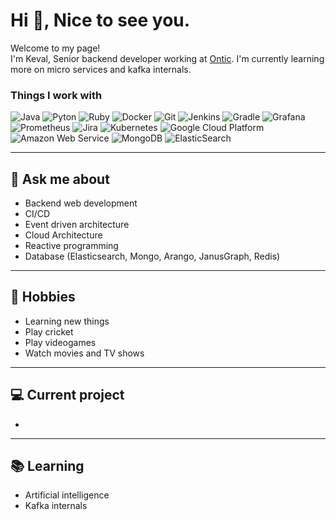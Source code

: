<h1>Hi 👋, Nice to see you.</h1>
<p>Welcome to my page! </br> I'm Keval, Senior backend developer working at <a href="https://ontic.co">Ontic</a>. I'm currently learning more on micro services and kafka internals. </p>
<h3>Things I work with</h3>
<p>
  <!--- Languages -->
  <img alt="Java" src="https://img.shields.io/badge/java-%23ED8B00.svg?style=flat-square&logo=openjdk&logoColor=white" />
  <img alt="Pyton" src="https://img.shields.io/badge/python-3670A0?style=flat-square&logo=python&logoColor=ffdd54" />
  <img alt="Ruby" src="https://img.shields.io/badge/ruby-%23CC342D.svg?style=flat-square&logo=ruby&logoColor=white" />
  
  <!--- Tools  -->
  <img alt="Docker" src="https://img.shields.io/badge/-Docker-46a2f1?style=flat-square&logo=docker&logoColor=white" />
  <img alt="Git" src="https://img.shields.io/badge/-Git-F05032?style=flat-square&logo=git&logoColor=white" />
  <img alt="Jenkins" src="https://img.shields.io/badge/jenkins-%232C5263.svg?style=flat-square&logo=jenkins&logoColor=white" />
  <img alt="Gradle" src="https://img.shields.io/badge/Gradle-02303A.svg?style=flat-square&logo=Gradle&logoColor=white" />
  <img alt="Grafana" src="https://img.shields.io/badge/grafana-%23F46800.svg?style=flat-square&logo=grafana&logoColor=white" />
  <img alt="Prometheus" src="https://img.shields.io/badge/Prometheus-E6522C?style=flat-square&logo=Prometheus&logoColor=white" />
  <img alt="Jira" src="https://img.shields.io/badge/jira-%230A0FFF.svg?style=flat-square&logo=jira&logoColor=white" />
  <img alt="Kubernetes" src="https://img.shields.io/badge/kubernetes-%23326ce5.svg?style=flat-square&logo=kubernetes&logoColor=white" />
  <!--   <img alt="Kibana" src="" /> -->
  <!--   <img alt="Vault" src="" /> -->
  
  <!--- Clouds -->
  <img alt="Google Cloud Platform" src="https://img.shields.io/badge/-Google_Cloud_Platform-1a73e8?style=flat-square&logo=google-cloud&logoColor=white" />
  <img alt="Amazon Web Service" src="https://img.shields.io/badge/AWS-%23FF9900.svg?style=flat-square&logo=amazon-aws&logoColor=white" />
    
  
  <!--- Databases -->
  <img alt="MongoDB" src="https://img.shields.io/badge/-MongoDB-13aa52?style=flat-square&logo=mongodb&logoColor=white" />
  <img alt="ElasticSearch" src="https://img.shields.io/badge/-ElasticSearch-005571?style=flat-square&logo=elasticsearch" />
<!--   <img alt="ArangoDB" src="https://img.shields.io/badge/-MongoDB-13aa52?style=flat-square&logo=mongodb&logoColor=white" /> -->
<!--   <img alt="Redis" src="(https://img.shields.io/badge/redis-%23DD0031.svg?style=flat-square&logo=redis&logoColor=white" /> -->
</p>

-------

## 💬 Ask me about
- Backend web development
- CI/CD
- Event driven architecture
- Cloud Architecture
- Reactive programming
- Database (Elasticsearch, Mongo, Arango, JanusGraph, Redis)

-------

## 📅 Hobbies
- Learning new things 
- Play cricket
- Play videogames
- Watch movies and TV shows

-------

## 💻 Current project
- 

-------

## 📚 Learning
- Artificial intelligence   
- Kafka internals 
